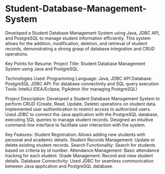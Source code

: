# Student-Database-Management-System
Developed a Student Database Management System using Java, JDBC API, and PostgreSQL to manage student information efficiently. This system allows for the addition, modification, deletion, and retrieval of student records, demonstrating a strong grasp of database integration and CRUD operations.

Key Points for Resume:
Project Title: Student Database Management System using  Java and PostgreSQL.

Technologies Used:
Programming Language: Java, JDBC API
Database: PostgreSQL
JDBC API: For database connectivity and SQL query execution
Tools: IntelliJ IDEA/Eclipse, PgAdmin (for managing PostgreSQL)

Project Description:
Developed a Student Database Management System to perform CRUD (Create, Read, Update, Delete) operations on student data.
Implemented user authentication to restrict access to authorized users.
Used JDBC to connect the Java application with the PostgreSQL database, executing SQL queries to manage student records.
Designed an intuitive command-line interface to facilitate user interaction with the system.

Key Features:
Student Registration: Allows adding new students with personal and academic details.
Student Records Management: Update or delete existing student records.
Search Functionality: Search for students based on criteria by id number.
Attendance Management: Basic attendance tracking for each student.
Grade Management: Record and view student details.
Database Connectivity: Used JDBC for seamless communication between Java application and PostgreSQL database.
